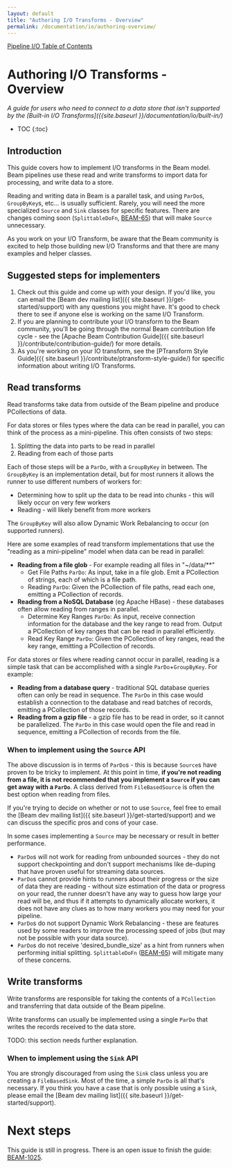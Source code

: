 ```yaml
---
layout: default
title: "Authoring I/O Transforms - Overview"
permalink: /documentation/io/authoring-overview/
---
```


[Pipeline I/O Table of Contents]({{site.baseurl}}/documentation/io/io-toc/)

# Authoring I/O Transforms - Overview

_A guide for users who need to connect to a data store that isn't supported by the [Built-in I/O Transforms]({{site.baseurl }}/documentation/io/built-in/)_


* TOC
{:toc}

## Introduction
This guide covers how to implement I/O transforms in the Beam model. Beam pipelines use these read and write transforms to import data for processing, and write data to a store.

Reading and writing data in Beam is a parallel task, and using `ParDo`s, `GroupByKey`s, etc... is usually sufficient. Rarely, you will need the more specialized `Source` and `Sink` classes for specific features. There are changes coming soon (`SplittableDoFn`, [BEAM-65](https://issues.apache.org/jira/browse/BEAM-65)) that will make `Source` unnecessary.

As you work on your I/O Transform, be aware that the Beam community is excited to help those building new I/O Transforms and that there are many examples and helper classes.


## Suggested steps for implementers
1. Check out this guide and come up with your design. If you'd like, you can email the [Beam dev mailing list]({{ site.baseurl }}/get-started/support) with any questions you might have. It's good to check there to see if anyone else is working on the same I/O Transform.
2. If you are planning to contribute your I/O transform to the Beam community, you'll be going through the normal Beam contribution life cycle - see the [Apache Beam Contribution Guide]({{ site.baseurl }}/contribute/contribution-guide/) for more details.
3. As you're working on your IO transform, see the [PTransform Style Guide]({{ site.baseurl }}/contribute/ptransform-style-guide/) for specific information about writing I/O Transforms.


## Read transforms
Read transforms take data from outside of the Beam pipeline and produce PCollections of data.

For data stores or files types where the data can be read in parallel, you can think of the process as a mini-pipeline. This often consists of two steps:
1. Splitting the data into parts to be read in parallel
2. Reading from each of those parts

Each of those steps will be a `ParDo`, with a `GroupByKey` in between. The `GroupByKey` is an implementation detail, but for most runners it allows the runner to use different numbers of workers for:
* Determining how to split up the data to be read into chunks - this will likely occur on very few workers
* Reading - will likely benefit from more workers

The `GroupByKey` will also allow Dynamic Work Rebalancing to occur (on supported runners).

Here are some examples of read transform implementations that use the "reading as a mini-pipeline" model when data can be read in parallel:
* **Reading from a file glob** - For example reading all files in "~/data/**"
  * Get File Paths `ParDo`: As input, take in a file glob. Emit a PCollection of strings, each of which is a file path.
  * Reading `ParDo`: Given the PCollection of file paths, read each one, emitting a PCollection of records.
* **Reading from a NoSQL Database** (eg Apache HBase) - these databases often allow reading from ranges in parallel.
  * Determine Key Ranges `ParDo`: As input, receive connection information for the database and the key range to read from. Output a PCollection of key ranges that can be read in parallel efficiently.
  * Read Key Range `ParDo`: Given the PCollection of key ranges, read the key range, emitting a PCollection of records.

For data stores or files where reading cannot occur in parallel, reading is a simple task that can be accomplished with a single `ParDo`+`GroupByKey`. For example:
* **Reading from a database query** - traditional SQL database queries often can only be read in sequence. The `ParDo` in this case would establish a connection to the database and read batches of records, emitting a PCollection of those records.
* **Reading from a gzip file** - a gzip file has to be read in order, so it cannot be parallelized. The `ParDo` in this case would open the file and read in sequence, emitting a PCollection of records from the file.


### When to implement using the `Source` API
The above discussion is in terms of `ParDo`s - this is because `Source`s have proven to be tricky to implement. At this point in time, **if you're not reading from a file, it is not recommended that you implement a `Source` if you can get away with a `ParDo`**. A class derived from `FileBasedSource` is often the best option when reading from files.

 If you're trying to decide on whether or not to use `Source`, feel free to email the [Beam dev mailing list]({{ site.baseurl }}/get-started/support) and we can discuss the specific pros and cons of your case.

In some cases implementing a `Source` may be necessary or result in better performance.
* `ParDo`s will not work for reading from unbounded sources - they do not support checkpointing and don't support mechanisms like de-duping that have proven useful for streaming data sources.
* `ParDo`s cannot provide hints to runners about their progress or the size of data they are reading -  without size estimation of the data or progress on your read, the runner doesn't have any way to guess how large your read will be, and thus if it attempts to dynamically allocate workers, it does not have any clues as to how many workers you may need for your pipeline.
* `ParDo`s do not support Dynamic Work Rebalancing - these are features used by some readers to improve the processing speed of jobs (but may not be possible with your data source).
* `ParDo`s do not receive 'desired_bundle_size' as a hint from runners when performing initial splitting.
`SplittableDoFn` ([BEAM-65](https://issues.apache.org/jira/browse/BEAM-65)) will mitigate many of these concerns.


## Write transforms
Write transforms are responsible for taking the contents of a `PCollection` and transferring that data outside of the Beam pipeline.

Write transforms can usually be implemented using a single `ParDo` that writes the records received to the data store.

TODO: this section needs further explanation.

### When to implement using the `Sink` API
You are strongly discouraged from using the `Sink` class unless you are creating a `FileBasedSink`. Most of the time, a simple `ParDo` is all that's necessary. If you think you have a case that is only possible using a `Sink`, please email the [Beam dev mailing list]({{ site.baseurl }}/get-started/support).

# Next steps

This guide is still in progress. There is an open issue to finish the guide: [BEAM-1025](https://issues.apache.org/jira/browse/BEAM-1025).

<!-- TODO: commented out until this content is ready.
For more details on actual implementation, continue with one of the the language specific guides:

* [Authoring I/O Transforms - Python]({{site.baseurl }}/documentation/io/authoring-python/)
* [Authoring I/O Transforms - Java]({{site.baseurl }}/documentation/io/authoring-java/)
-->

